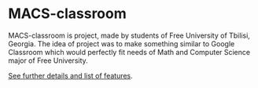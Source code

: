 # MACS-classroom

MACS-classroom is project, made by students of Free University of Tbilisi, Georgia. The idea of project was to make something similar to Google Classroom which would perfectly fit needs of Math and Computer Science major of Free University.

[See further details and list of features](https://github.com/ilakli/MACS-classroom/blob/master/ProjectDescription.md).
